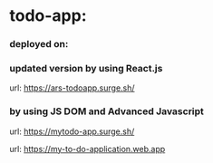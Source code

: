# todo-app:
### deployed on:
### updated version by using React.js
  url: https://ars-todoapp.surge.sh/
  
### by using JS DOM and Advanced Javascript
url: https://mytodo-app.surge.sh/

url: https://my-to-do-application.web.app
